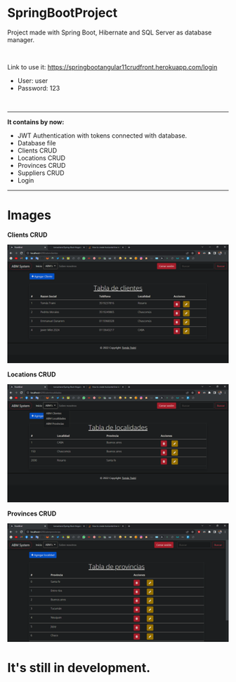 # SpringBootProject
Project made with Spring Boot, Hibernate and SQL Server as database manager.

<br>

Link to use it: https://springbootangular11crudfront.herokuapp.com/login

- User: user
- Password: 123

<br>

---

<b> It contains by now: </b>

- JWT Authentication with tokens connected with database.
- Database file
- Clients CRUD
- Locations CRUD
- Provinces CRUD
- Suppliers CRUD
- Login

---

# Images

<b> Clients CRUD </b>

![alt text](https://github.com/tomastraini/Spring-Boot-Angular-11-CRUD/blob/main/Images/ClientsCRUD.png)

<b> Locations CRUD </b>

![alt text](https://github.com/tomastraini/Spring-Boot-Angular-11-CRUD/blob/main/Images/LocationsCRUD.png)

<b> Provinces CRUD </b>

![alt text](https://github.com/tomastraini/Spring-Boot-Angular-11-CRUD/blob/main/Images/ProvincesCRUD.png)

# It's still in development.
